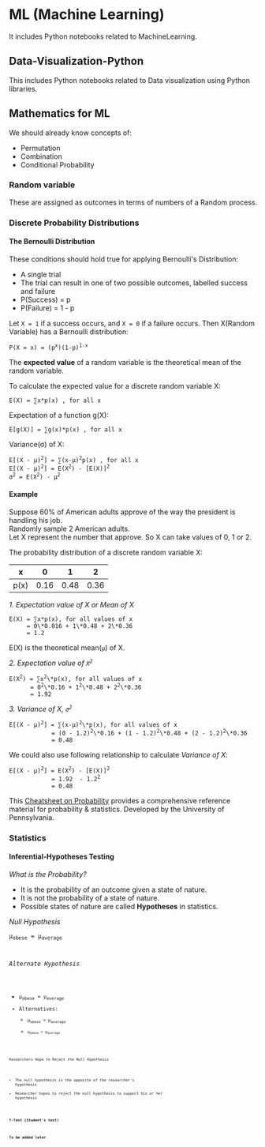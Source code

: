 # ML (Machine Learning)
It includes Python notebooks related to MachineLearning. 

## Data-Visualization-Python
This includes Python notebooks related to Data visualization using Python libraries. 

## Mathematics for ML
We should already know concepts of:

+  Permutation
+  Combination
+  Conditional Probability

### Random variable
These are assigned as outcomes in terms of numbers of a Random process. 

### Discrete Probability Distributions
#### The Bernoulli Distribution
These conditions should hold true for applying Bernoulli's Distribution:

+ A single trial
+ The trial can result in one of two possible outcomes, labelled success and failure
+ P(Success) = p
+ P(Failure) = 1 - p

Let `X = 1` if a success occurs, and `X = 0` if a failure occurs. 
Then X(Random Variable) has a Bernoulli distribution:

<pre>
<code>P(X = x) = (p<sup>x</sup>)(1-p)<sup>1-x</sup></code>
</pre>

The **expected value** of a random variable is the theoretical mean of the random variable. 

To calculate the expected value for a discrete random variable X:

<pre>
<code>E(X) = &sum;x*p(x) , for all x</code>
</pre>

Expectation of a function g(X):

<pre>
<code>E[g(X)] = &sum;g(x)*p(x) , for all x</code>
</pre>

Variance(&sigma;) of X:

<pre>
<code>E[(X - &mu;)<sup>2</sup>] = &sum;(x-&mu;)<sup>2</sup>p(x) , for all x
E[(X - &mu;)<sup>2</sup>] = E(X<sup>2</sup>) - [E(X)]<sup>2</sup>
&sigma;<sup>2</sup> = E(X<sup>2</sup>) - &mu;<sup>2</sup></code>
</pre>

#### Example
Suppose 60% of American adults approve of the way the president is handling his job.  
Randomly sample 2 American adults.   
Let X represent the number that approve. 
So X can take values of 0, 1 or 2. 

The probability distribution of a discrete random variable X:

| x | 0 | 1 | 2 |
| :---: | :---: | :---: | :---: |
| p(x) | 0.16 | 0.48 | 0.36 |

*1. Expectation value of X or Mean of X*  
<pre>
<code>E(X) = &sum;x*p(x), for all values of x
     = 0\*0.016 + 1\*0.48 + 2\*0.36
     = 1.2</code>
</pre>
E(X) is the theoretical mean(<code>&mu;</code>) of X.  

*2. Expectation value of <code>X<sup>2</sup></code>*     
<pre>
<code>E(X<sup>2</sup>) = &sum;x<sup>2</sup>\*p(x), for all values of x
      = 0<sup>2</sup>\*0.16 + 1<sup>2</sup>\*0.48 + 2<sup>2</sup>\*0.36
      = 1.92</code>
</pre>

*3. Variance of X, <code>&sigma;<sup>2</sup></code>*     
<pre>
<code>E[(X - &mu;)<sup>2</sup>] = &sum;(x-&mu;)<sup>2</sup>\*p(x), for all values of x
            = (0 - 1.2)<sup>2</sup>\*0.16 + (1 - 1.2)<sup>2</sup>\*0.48 + (2 - 1.2)<sup>2</sup>\*0.36
            = 0.48</code>
</pre>

We could also use following relationship to calculate *Variance of X*:      
<pre><code>E[(X - &mu;)<sup>2</sup>] = E(X<sup>2</sup>) - [E(X)]<sup>2</sup>
            = 1.92  - 1.2<sup>2</sup>
            = 0.48
</code></pre>

This [Cheatsheet on Probability](https://www.sas.upenn.edu/~astocker/lab/teaching-files/PSYC739-2016/probability_cheatsheet.pdf) provides a comprehensive reference material for probability & statistics. Developed by the University of Pennsylvania. 

### Statistics
#### Inferential-Hypotheses Testing
*What is the Probability?*

+ It is the probability of an outcome given a state of nature.
+ It is not the probability of a state of nature.
+ Possible states of nature are called **Hypotheses** in statistics.

*Null Hypothesis*

<code>&mu;<sub>obese</sub> = &mu;<sub>average</sub>

*Alternate Hypothesis*

+ <code>&mu;<sub>obese</sub> = &mu;<sub>average</sub>
+ Alternatives:
    * <code>&mu;<sub>obese</sub> < &mu;<sub>average</sub>
    * <code>&mu;<sub>obese</sub> \> &mu;<sub>average</sub>

Researchers Hope to Reject the Null Hypothesis

+ The null hypothesis is the opposite of the researcher's hypothesis
+ Researcher hopes to reject the null hypothesis to support his or her hypothesis

#### T-Test (Student's test)
**To be added later**